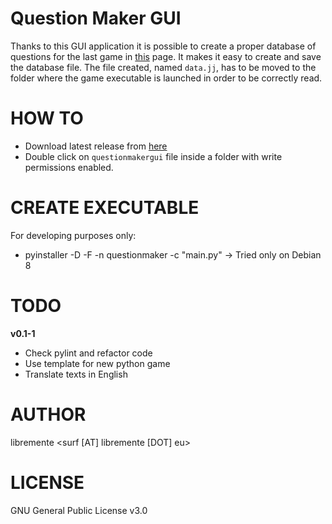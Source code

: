 Question Maker GUI
==================
Thanks to this GUI application it is possible to create a proper database of
questions for the last game in [this](http://fare.polito.it/gioco/#section-3)
page.  It makes it easy to create and save the database file. The file
created, named `data.jj`, has to be moved to the folder where the game
executable is launched in order to be correctly read. 

HOW TO
======
* Download latest release from
  [here](https://github.com/Free-Polito/question-maker-gui/releases)
* Double click on ``questionmakergui`` file inside a folder with write
  permissions enabled.  

CREATE EXECUTABLE
==========
For developing purposes only:
* pyinstaller -D -F -n questionmaker -c "main.py"
-> Tried only on Debian 8 

TODO
====
**v0.1-1**
* Check pylint and refactor code
* Use template for new python game
* Translate texts in English

AUTHOR
======
libremente 
<surf [AT] libremente [DOT] eu>

LICENSE
=======
GNU General Public License v3.0
